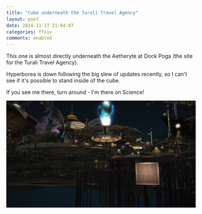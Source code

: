 ```yaml
---
title: "Cube underneath the Turali Travel Agency"
layout: post
date: 2024-11-27 21:04:07
categories: ffxiv
comments: enabled
---
```

This one is almost directly underneath the Aetheryte at Dock Poga (the site for the Turali Travel Agency).

Hyperborea is down following the big slew of updates recently, so I can't see if it's possible to stand inside of the cube.

If you see me there, turn around - I'm there on Science!

<center><a href="https://raw.githubusercontent.com/Nox13last/nox13last.github.io/refs/heads/main/_uploads/1732741447042.jpg"><img src="https://raw.githubusercontent.com/Nox13last/nox13last.github.io/refs/heads/main/_uploads/1732741447042.jpg" width="600"></a></center>


